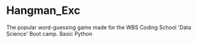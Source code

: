 # Hangman_Exc
The popular word-guessing game made for the WBS Coding School 'Data Science' Boot camp. Basic Python
